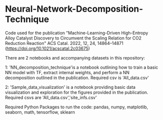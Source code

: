 # Neural-Network-Decomposition-Technique
Code used for the publication "Machine-Learning-Driven High-Entropy Alloy Catalyst Discovery to Circumvent the Scaling Relation for CO2 Reduction Reaction"
ACS Catal. 2022, 12, 24, 14864–14871 (https://doi.org/10.1021/acscatal.2c03675)

There are 2 notebooks and accompanying datasets in this repository:

1: 'NN_decomposition_technique'is a notebook outlining how to train a basic NN model with TF, extract internal weights, and perform a NN decomposition outlined in the publication. Required csv is 'All_data.csv'

2: 'Sample_data_visualization' is a notebook providing basic data visualization and exploration for the figures provided in the publication. Required csvs are 'All_data.csv','site_infs.csv'

Required Python Packages to run the code:
pandas,
numpy,
matplotlib,
seaborn,
math,
tensorflow,
sklearn
